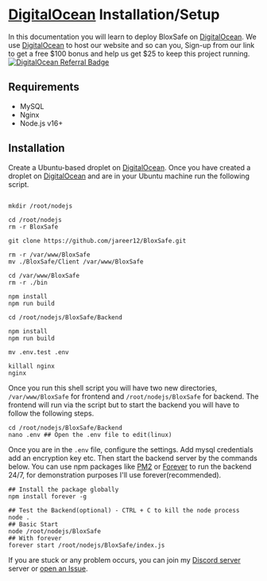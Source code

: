 # [DigitalOcean](https://www.digitalocean.com/?refcode=bcc56aadc190&utm_campaign=Referral_Invite&utm_medium=Referral_Program&utm_source=badge) Installation/Setup

In this documentation you will learn to deploy BloxSafe on [DigitalOcean](https://www.digitalocean.com/?refcode=bcc56aadc190&utm_campaign=Referral_Invite&utm_medium=Referral_Program&utm_source=badge). We use [DigitalOcean](https://www.digitalocean.com/?refcode=bcc56aadc190&utm_campaign=Referral_Invite&utm_medium=Referral_Program&utm_source=badge) to host our website and so can you, Sign-up from our link to get a free $100 bonus and help us get $25 to keep this project running.
[![DigitalOcean Referral Badge](https://web-platforms.sfo2.cdn.digitaloceanspaces.com/WWW/Badge%201.svg)](https://www.digitalocean.com/?refcode=bcc56aadc190&utm_campaign=Referral_Invite&utm_medium=Referral_Program&utm_source=badge)

## Requirements

- MySQL
- Nginx
- Node.js v16+

## Installation

Create a Ubuntu-based droplet on [DigitalOcean](https://www.digitalocean.com/?refcode=bcc56aadc190&utm_campaign=Referral_Invite&utm_medium=Referral_Program&utm_source=badge). Once you have created a droplet on [DigitalOcean](https://www.digitalocean.com/?refcode=bcc56aadc190&utm_campaign=Referral_Invite&utm_medium=Referral_Program&utm_source=badge) and are in your Ubuntu machine run the following script.

```shell

mkdir /root/nodejs

cd /root/nodejs
rm -r BloxSafe

git clone https://github.com/jareer12/BloxSafe.git

rm -r /var/www/BloxSafe
mv ./BloxSafe/Client /var/www/BloxSafe

cd /var/www/BloxSafe
rm -r ./bin

npm install
npm run build

cd /root/nodejs/BloxSafe/Backend

npm install
npm run build

mv .env.test .env

killall nginx
nginx

```

Once you run this shell script you will have two new directories, `/var/www/BloxSafe` for frontend and `/root/nodejs/BloxSafe` for backend. The frontend will run via the script but to start the backend you will have to follow the following steps.

```shell
cd /root/nodejs/BloxSafe/Backend
nano .env ## Open the .env file to edit(linux)
```

Once you are in the `.env` file, configure the settings. Add mysql credentials add an encryption key etc. Then start the backend server by the commands below. You can use npm packages like [PM2](https://www.npmjs.com/package/pm2) or [Forever](https://www.npmjs.com/package/forever) to run the backend 24/7, for demonstration purposes I'll use forever(recommended).

```shell
## Install the package globally
npm install forever -g
```

```shell
## Test the Backend(optional) - CTRL + C to kill the node process
node .
## Basic Start
node /root/nodejs/BloxSafe
## With forever
forever start /root/nodejs/BloxSafe/index.js
```

If you are stuck or any problem occurs, you can join my [Discord server](https://discord.gg/M6bn9xtrhC) server or [open an Issue](https://github.com/jareer12/BloxSafe/issues).
